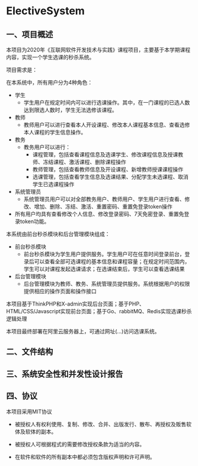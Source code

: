 # ElectiveSystem

## 一、项目概述

本项目为2020年《互联网软件开发技术与实践》课程项目，主要基于本学期课程内容，实现一个学生选课的秒杀系统。

项目需求是：

在本系统中，所有用户分为4种角色：

- 学生
  - 学生用户在规定时间内可以进行选课操作。其中，在一门课程的已选人数达到限选人数时，学生无法选修该课程。
- 教师
  - 教师用户可以进行查看本人开设课程、修改本人课程基本信息、查看选修本人课程的学生信息操作。
- 教务
  - 教务用户可以进行：
    - 课程管理，包括查看课程信息及选课学生、修改课程信息及授课教师、冻结课程、激活课程、删除课程操作
    - 教师管理，包括查看教师信息及开设课程、新增教师授课课程操作
    - 选课管理，包括查看学生信息及选课结果、分配学生未选课程、取消学生已选课程操作
- 系统管理员
  - 系统管理员用户可以对全部教务用户、教师用户、学生用户进行查看、修改、增加、删除、冻结、激活、重置密码、重置免登录token操作
- 所有用户均具有查看修改个人信息、修改登录密码、7天免密登录、重置免登录token功能。

本系统由前台秒杀模块和后台管理模块组成：

- 前台秒杀模块
  - 前台秒杀模块为学生用户提供服务。学生用户可在任意时间登录前台，登录后可以查看全部可选课程的基本信息和课程容量；在规定时间范围内，学生可以对课程发起选课请求；在选课结束后，学生可以查看选课结果
- 后台管理模块
  - 后台管理模块为教师、教务、系统管理员提供服务。系统根据用户的权限提供相应的操作页面和操作接口

本项目基于ThinkPHP和X-admin实现后台页面；基于PHP、HTML/CSS/Javascript实现前台页面；基于Go、rabbitMQ、Redis实现选课秒杀逻辑处理

本项目最终部署在阿里云服务器上，可通过网址(...)访问选课系统。

## 二、文件结构

## 三、系统安全性和并发性设计报告

## 四、协议

本项目采用MIT协议

- 被授权人有权利使用、复制、修改、合并、出版发行、散布、再授权及贩售软体及软体的副本。

- 被授权人可根据程式的需要修改授权条款为适当的内容。

- 在软件和软件的所有副本中都必须包含版权声明和许可声明。